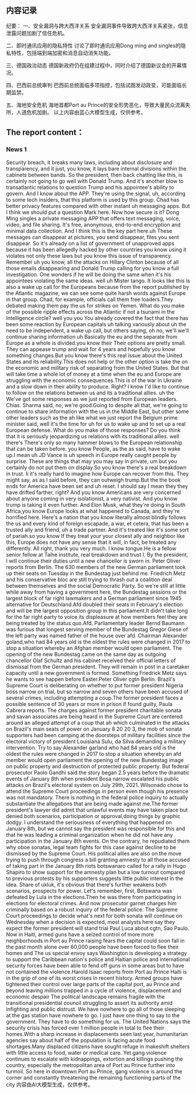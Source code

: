 ## 内容记录
纪要：
一、安全漏洞与跨大西洋关系
安全漏洞事件导致跨大西洋关系紧张，信息泄露问题加剧了信任危机。

二、即时通讯应用的隐私特性
讨论了即时通讯应用Dong ming and singles的隐私特性，包括端到端加密和消息自动消失功能。

三、德国政治动态
德国新政府仍在组建过程中，同时介绍了德国新议会的开幕情况。

四、巴西前总统审判
巴西前总统面临多项指控，包括试图发动政变，可能面临长期监禁。

五、海地安全危机
海地首都Port au Prince的安全形势恶化，导致大量民众流离失所，人道危机加剧。
以上内容由蓝心大模型生成，仅供参考。
## The report content：

### News 1

Security breach, it breaks many laws, including about disclosure and transparency, and it just, you know, it lays bare internal divisions within the cabinets between bands.
So the president, then back chatting like this, is certainly not going to go well with Donald Trump. And it's another blow to transatlantic relations to question Trump and his appointee's ability to govern.
And I know about the APP. They're using the signal, uh, according to some tech insiders, that this platform is used by this group. Chad has better privacy features compared with other instant uh messaging apps. But I think we should put a question Mark here. Now how secure is it?
Dong Ming singles a private messaging APP that offers text messaging, voice, video, and file sharing. It's free, anonymous, end-to-end encryption and minimal data collection. And I think this is the key part here.uh These messages can disappear at pictures, you send disappear, files you sent disappear. So it's already on a list of government of unapproved apps because it has been allegedly hacked by other countries you know using it violates not only these laws but you know this issue of transparency.
Remember uh you know, all the attacks on Hillary Clinton because of all those emails disappearing and Donald Trump calling for you know a full investigation. One wonders if he will be doing the same when it's his appointees violating the same ideas.
well uh Mister tango. It looks like this is also a wake up call for the Europeans because from the report published by the Atlantic magazine, we can see some quite harsh words against Europe in that group. Chad, for example, officials call them free loaders.They debated making them pay the us for strikes on Yemen. What do you make of the possible ripple effects across the Atlantic if not a tsunami in the Intelligence circle?
well you you You already covered the fact that there has been some reaction by European capitals uh talking variously about uh the need to be independent, a wake up call, but others saying, oh no, we'll we'll continue sharing information
uh Basically the eu and the separate from Europe as a whole is divided.you know their Their options are pretty small. They can appease trump and wait for 4 years and hopefully you know something changes.But you know there's this real issue about the United States and its reliability.This does not help or the other option is take the on the economic and military risk of separating from the United States. But that will take time a whole lot of money at a time when the eu and Europe are struggling with the economic consequences.This is of the war in Ukraine and a slow down in their ability to produce.
Right? I know I'd like to continue to follow on the relations between us and its a traditional allies. 
uh the We've got some responses as we just reported from European leaders. Chias. Sharma said, no, we're good.Going to despite all that, we're going to continue to share information with the us in the Middle East, but other some other leaders such as the ah like what we just report the Belgium prime minister said, well it's the time for uh for us to wake up and to set up a real European defense. What do you make of those responses? Do you think that it is seriously jeopardizing us relations with its traditional allies.
well there's There's only so many hammer blows to the European relationship that can be taken before. you know People, as the as said, have to wake up.I mean uh JD Vance is uh speech in Europe really caught people by surprise.
These are things that may you may say in private, um but you certainly do not put them on display.So you know there's a real breakdown in trust. Ii it's really hard to imagine how Europe can recover from this. They might say, as as I said before, they can outweigh trump.But the the book ends for America have been set and uh reset. I should say I mean they they have drifted farther, right? And you know Americans are very concerned about anyone coming in very isolationist, a very nativist. And you know trump is taking it even further. And Elon Musk, what they're doing in South Africa,you know Europe looks at what happened to Canada, and they're horrified here. Here's a nation that you know literally almost blindly follows the us and every kind of foreign escapade, a war, et cetera, that has been a trusted ally and friend, uh a trade partner.
And it's treated like it's some sort of pariah.so you know If they treat your your closest ally and neighbor like this, Europe does not have any sense that it will, in fact, be treated any differently.
All right, thank you very much. I know tongue.He is a fellow senior fellow at Taihe institute,
real breakdown and trust I.
By the president, I will continue their duties until a new chancellor is sworn in. Peter Oliver reports from Berlin.
The 630 members of the new German parliament took up their seats on Tuesday in the Bundestag just behind me. Friedrich Metz and his conservative bloc are still trying to thrash out a coalition deal between themselves and the social Democratic Party. 
So we're still at little while away from having a government here, the Bundestag sessions or the largest block of far right lawmakers and a German parliament since 1945 alternative for Deutschland.Afd doubled their seats in February's election and will be the largest opposition group in this parliament.It didn't take long for the far right party to voice its displeasure at how members feel they are being treated by the status quo.Afd. Parliamentary leader Bernd Baumann was furious that longest serving member of the Bundestag Gregor Giese of the left party was named father of the house over afd. Chairman Alexander goland,who had 84 years old is the oldest the rules were changed in 2017 to stop a situation whereby an Afghan member would open parliament. The opening of the new Bundestag came on the same day as outgoing chancellor Olaf Schultz and his cabinet received their official letters of dismissal from the German president.
They will remain in post in a caretaker capacity until a new government is formed. Something Friedrick Metz says he wants to see happen before Easter.Peter Oliver cgtn Berlin.
Brazil's Supreme Court is deliberating on whether to put former president Nigeria boss narrow on trial, but so narrow and seven others have been accused of several crimes, including attempting a coup.The former president faces a possible sentence of 30 years or more in prison if found guilty, Paula Cabrera reports.
The charges against former president charitable sonata and savan associates are being heard in the Supreme Court are centered around an alleged attempt of a coup that ah which culminated in the attacks on Brazil's main seats of power on January 8 20 20 3, the mob of
sonata supporters had been camping at the doorsteps of military facilities since the electoral victory of president Louisiana Sulu, da Silva demanding a military intervention.
Try to say 
Alexander garland who had 84 years old is the oldest the rules were changed in 2017 to stop a situation whereby an afd member would open parliament the opening of the new Bundestag 
image on public property and destruction of protected public property.
But federal prosecutor Paolo Gandhi said the story began 2.5 years before the dramatic events of January 8th when president Bosa narrow escalated his public attacks on Brazil's electoral system on July 29th, 2021.
Wilsonado chose to attend the Supreme Court proceedings in person even though his presence 
was not mandatory.
There is 
nothing in the federal police inquiry to actually substantiate the allegations that are being made against me.The former president's lawyer did admit that unlawful events may have taken place but denied both scenarios, participation or approval,doing things by graphic dodgy.
I understand the seriousness of everything that happened on January 8th, but we cannot say the president was responsible for this and that he was leading a criminal organization when he did not have any participation in the January 8th events.
On the contrary, he repudiated them 
why oboe sonatas, legal team fights for this case against decline to be dismissed by the Supreme Court. His political allies are also on the move trying to push through congress a bill granting amnesty to all those accused of taking part in the January 8th riots botswanaro called for a rally in Hugo Shapiro to show support for the amnesty plan but a low turnout compared to previous protests by his supporters suggests little public interest in the idea.
Share of ukluk, it's obvious that there's further weakens both scenarios, prospects for power. Let's remember, first, Botswana was defeated by Lula in the elections.Then he was there from participating in elections for electoral crimes. And now prosecutor garnet charges him criminally based on a robust inquiry of the federal police.
The Supreme Court proceedings to decide what's next for both sonata will continue on Wednesday when a decision is expected, most analysts here say they expect the former president will stand trial
Paul Luca about cgtn, Sao Paulo.
Now in Haiti, armed guns have a seized control of more more neighborhoods in Port au Prince raising fears the capital could soon fall in the past month alone over 60,000 people have been forced to flee their homes
and The us special envoy says Washington is developing a strategy to support the Caribbean nation's police and Haitian police and international security forces have been able to fend off guns in some areas but to have not contained the violence.Harold Isaac reports from Port au Prince 
Haiti is in the grip of one of its worst crises in recent history. Armed groups have tightened their control over large parts of the capital port, au Prince and beyond leaving millions trapped in a cycle of violence, displacement and economic despair
The political landscape remains fragile with the transitional presidential council struggling to assert its authority amid infighting and 
public distrust. We have nowhere to go all of those sleeping at the gas station have nowhere to go.
I just have one thing to say to the government. They have to do something for us.
The United Nations says the security crisis has forced over 1 million people in total to flee their homes.With a sharp increase in displacements seen last year, humanitarian agencies say about half of the population is facing acute food shortages.Many displaced citizens have sought refuge in makeshift shelters with little access to food, water or medical care. Yet gang violence continues to escalate with kidnappings, extortion and killings pushing the country, especially the metropolitan area of Port au Prince further into turmoil.
So here in downtown Port au Prince, gang violence is around the corner and constantly threatening the remaining functioning parts of the city
内容由AI大模型生成，仅供参考。
